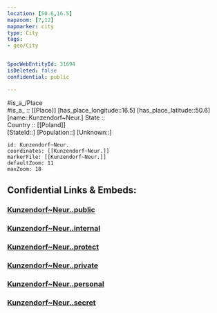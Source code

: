 ```yaml
---
location: [50.6,16.5] 
mapzoom: [7,12] 
mapmarker: city 
type: City
tags:
- geo/City


SpocWebEntityId: 31694
isDeleted: false
confidential: public

---
```

#is_a_/Place  
#is_a_ :: [[Place]] 
[has_place_longitude::16.5] 
[has_place_latitude::50.6] 
[name::Kunzendorf~Neur.] 
State ::  
Country :: [[Poland]]  
[StateId::] 
[Population::] 
[Unknown::] 


```leaflet
id: Kunzendorf~Neur.
coordinates: [[Kunzendorf~Neur.]] 
markerFile: [[Kunzendorf~Neur.]] 
defaultZoom: 11 
maxZoom: 18
```


## Confidential Links & Embeds: 

### [Kunzendorf~Neur..public](/_public/\Earth\Continent\Europe\Europe~East\Poland\Provinces~Poland\Lower_Silesian\CityKunzendorf~Neur..public.md) 

### [Kunzendorf~Neur..internal](/_internal/\Earth\Continent\Europe\Europe~East\Poland\Provinces~Poland\Lower_Silesian\CityKunzendorf~Neur..internal.md) 

### [Kunzendorf~Neur..protect](/_protect/\Earth\Continent\Europe\Europe~East\Poland\Provinces~Poland\Lower_Silesian\CityKunzendorf~Neur..protect.md) 

### [Kunzendorf~Neur..private](/_private/\Earth\Continent\Europe\Europe~East\Poland\Provinces~Poland\Lower_Silesian\CityKunzendorf~Neur..private.md) 

### [Kunzendorf~Neur..personal](/_personal/\Earth\Continent\Europe\Europe~East\Poland\Provinces~Poland\Lower_Silesian\CityKunzendorf~Neur..personal.md) 

### [Kunzendorf~Neur..secret](/_secret/\Earth\Continent\Europe\Europe~East\Poland\Provinces~Poland\Lower_Silesian\CityKunzendorf~Neur..secret.md)

